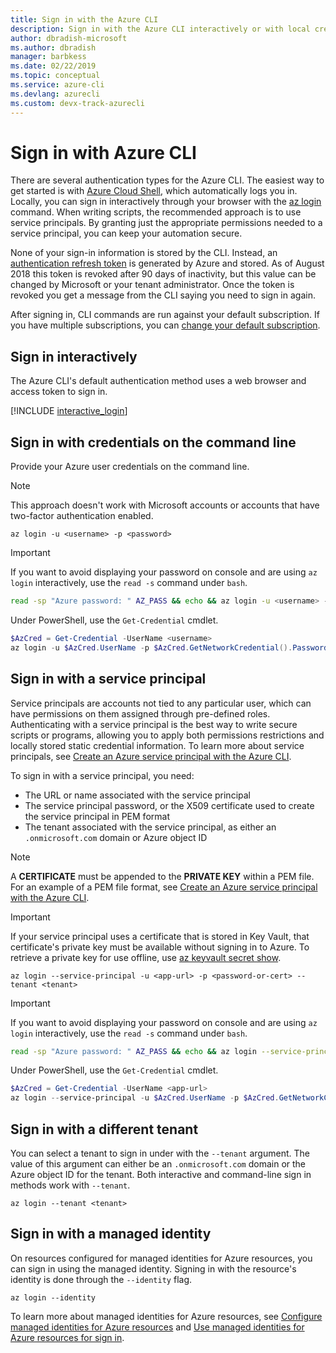 ```yaml
---
title: Sign in with the Azure CLI
description: Sign in with the Azure CLI interactively or with local credentials 
author: dbradish-microsoft
ms.author: dbradish
manager: barbkess
ms.date: 02/22/2019
ms.topic: conceptual
ms.service: azure-cli
ms.devlang: azurecli
ms.custom: devx-track-azurecli
---
```


# Sign in with Azure CLI 

There are several authentication types for the Azure CLI. The easiest way to get started is with [Azure Cloud Shell](/azure/cloud-shell/overview), which automatically logs you in.
Locally, you can sign in interactively through your browser with the [az login](/cli/azure/reference-index#az_login) command. When writing scripts, the recommended approach is
to use service principals. By granting just the appropriate permissions needed to a service principal, you can keep your automation secure.

None of your sign-in information is stored by the CLI. Instead, an [authentication refresh token](/azure/active-directory/develop/v1-id-and-access-tokens#refresh-tokens)
is generated by Azure and stored. As of August 2018 this token is revoked after 90 days of inactivity, but this value can be changed by Microsoft or your tenant administrator. Once the token is revoked
you get a message from the CLI saying you need to sign in again.

After signing in, CLI commands are run against your default subscription. If you have multiple subscriptions, you can [change your default subscription](manage-azure-subscriptions-azure-cli.md).

## Sign in interactively

The Azure CLI's default authentication method uses a web browser and access token to sign in.

[!INCLUDE [interactive_login](includes/interactive-login.md)]

## Sign in with credentials on the command line

Provide your Azure user credentials on the command line.

> [!Note]
> This approach doesn't work with Microsoft accounts or accounts that have two-factor authentication enabled.

```azurecli-interactive
az login -u <username> -p <password>
```

> [!IMPORTANT]
> If you want to avoid displaying your password on console and are using `az login` interactively,
> use the `read -s` command under `bash`.
>
> ```bash
> read -sp "Azure password: " AZ_PASS && echo && az login -u <username> -p $AZ_PASS
> ```
>
> Under PowerShell, use the `Get-Credential` cmdlet.
>
> ```powershell
> $AzCred = Get-Credential -UserName <username>
> az login -u $AzCred.UserName -p $AzCred.GetNetworkCredential().Password
> ```

## Sign in with a service principal

Service principals are accounts not tied to any particular user, which can have permissions on them assigned through
pre-defined roles. Authenticating with a service principal is the best way to write secure scripts or programs,
allowing you to apply both permissions restrictions and locally stored static credential information. To learn more
about service principals, see [Create an Azure service principal with the Azure CLI](./create-an-azure-service-principal-azure-cli.md#sign-in-using-a-service-principal).

To sign in with a service principal, you need:

* The URL or name associated with the service principal
* The service principal password, or the X509 certificate used to create the service principal in PEM format
* The tenant associated with the service principal, as either an `.onmicrosoft.com` domain or Azure object ID

> [!NOTE]
> A **CERTIFICATE** must be appended to the **PRIVATE KEY** within a PEM file.  For an example of a PEM file format, see [Create an Azure service principal with the Azure CLI](./create-an-azure-service-principal-azure-cli.md#sign-in-using-a-service-principal). 
>

> [!IMPORTANT]
>
> If your service principal uses a certificate that is stored in Key Vault, that certificate's private key
> must be available without signing in to Azure. To retrieve a private key for use offline,
> use [az keyvault secret show](/cli/azure/keyvault/secret).

```azurecli-interactive
az login --service-principal -u <app-url> -p <password-or-cert> --tenant <tenant>
```

> [!IMPORTANT]
> If you want to avoid displaying your password on console and are using `az login` interactively,
> use the `read -s` command under `bash`.
>
> ```bash
> read -sp "Azure password: " AZ_PASS && echo && az login --service-principal -u <app-url> -p $AZ_PASS --tenant <tenant>
> ```
>
> Under PowerShell, use the `Get-Credential` cmdlet.
>
> ```powershell
> $AzCred = Get-Credential -UserName <app-url>
> az login --service-principal -u $AzCred.UserName -p $AzCred.GetNetworkCredential().Password --tenant <tenant>
> ```

## Sign in with a different tenant

You can select a tenant to sign in under with the `--tenant` argument. The value of this argument can either be an `.onmicrosoft.com` domain or the Azure object ID for the tenant. Both
interactive and command-line sign in methods work with `--tenant`.

```azurecli-interactive
az login --tenant <tenant>
```

## Sign in with a managed identity

On resources configured for managed identities for Azure resources, you can sign in using the managed identity. Signing in with the resource's identity is done through the `--identity` flag.

```azurecli-interactive
az login --identity
```

To learn more about managed identities for Azure resources, see [Configure managed identities for Azure resources](/azure/active-directory/managed-identities-azure-resources/qs-configure-cli-windows-vm) and [Use managed identities for Azure resources for sign in](/azure/active-directory/managed-identities-azure-resources/how-to-use-vm-sign-in).